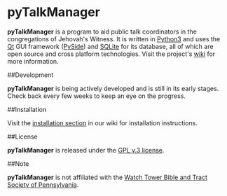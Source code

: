 # pyTalkManager

**pyTalkManager** is a program to aid public talk coordinators in the
congregations of Jehovah's Witness. It is written in
[Python3](https://www.python.org/) and uses the
[Qt](http://qt-project.org/) GUI framework
([PySide](http://qt-project.org/wiki/PySide)) and
[SQLite](https://www.sqlite.org/) for its database, all of which are
open source and cross platform technologies. Visit the project's
[wiki](https://github.com/TheoDevelopers/pyTalkManager/wiki) for more
information.

##Development

**pyTalkManager** is being actively developed and is still in its early
stages. Check back every few weeks to keep an eye on the progress.


##Installation

Visit the
[installation section](https://github.com/TheoDevelopers/pyTalkManager/wiki/installation)
in our wiki for installation instructions.


##License

**pyTalkManager** is released under the
[GPL v.3 license](https://www.gnu.org/copyleft/gpl.html).


##Note

**pyTalkManager** is not affiliated with the
[Watch Tower Bible and Tract Society of Pennsylvania](http://www.JW.org).
